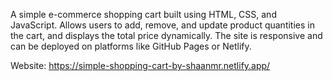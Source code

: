 A simple e-commerce shopping cart built using HTML, CSS, and JavaScript. Allows users to add, remove, and update product quantities in the cart, and displays the total price dynamically. The site is responsive and can be deployed on platforms like GitHub Pages or Netlify.

Website: https://simple-shopping-cart-by-shaanmr.netlify.app/
